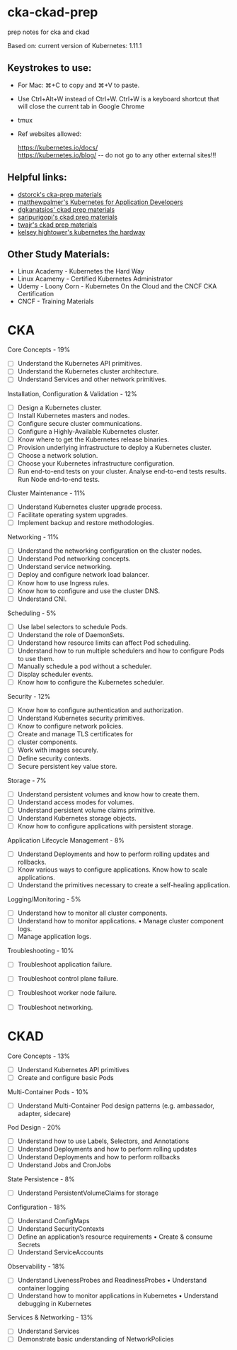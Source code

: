 # cka-ckad-prep
prep notes for cka and ckad

Based on: current version of Kubernetes:  1.11.1 

## Keystrokes to use:
* For Mac: ⌘+C to copy and ⌘+V to paste.
* Use Ctrl+Alt+W instead of Ctrl+W. Ctrl+W is a keyboard shortcut that will close the current tab in Google Chrome
* tmux
* Ref websites allowed:

	 ​https://kubernetes.io/docs/​  
	 https://kubernetes.io/blog/​ 
	 -- do not go to any other external sites!!!


## Helpful links:
* [dstorck's cka-prep materials](https://github.com/DStorck/cka-prep)
* [matthewpalmer's Kubernetes for Application Developers
](https://matthewpalmer.net/kubernetes-app-developer/)
* [dgkanatsios' ckad prep materials](https://github.com/dgkanatsios/CKAD-exercises)
* [saripurigopi's ckad prep materials](https://github.com/saripurigopi/CKAD)
* [twajr's ckad prep materials](https://github.com/twajr/ckad-prep-notes)
* [kelsey hightower's kubernetes the hardway](https://github.com/kelseyhightower/kubernetes-the-hard-way)

## Other Study Materials:
* Linux Academy - Kubernetes the Hard Way
* Linux Acamemy - Certified Kubernetes Administrator
* Udemy - Loony Corn - Kubernetes On the Cloud and the CNCF CKA Certification
* CNCF - Training Materials 
 

# CKA

Core Concepts - 19%
- [ ] Understand the Kubernetes API primitives.
- [ ] Understand the Kubernetes cluster architecture.
- [ ] Understand Services and other network primitives.

Installation, Configuration & Validation - 12%
- [ ] Design a Kubernetes cluster.
- [ ] Install Kubernetes masters and nodes.
- [ ] Configure secure cluster communications.
- [ ] Configure a Highly-Available Kubernetes cluster.
- [ ] Know where to get the Kubernetes release binaries.
- [ ] Provision underlying infrastructure to deploy a Kubernetes cluster.
- [ ] Choose a network solution.
- [ ] Choose your Kubernetes infrastructure configuration.
- [ ] Run end-to-end tests on your cluster. Analyse end-to-end tests results. Run Node end-to-end tests.

Cluster Maintenance - 11%
- [ ] Understand Kubernetes cluster upgrade process.
- [ ] Facilitate operating system upgrades.
- [ ] Implement backup and restore methodologies.

Networking - 11%
- [ ] Understand the networking configuration on the cluster nodes.
- [ ] Understand Pod networking concepts.
- [ ] Understand service networking.
- [ ] Deploy and configure network load balancer.
- [ ] Know how to use Ingress rules.
- [ ] Know how to configure and use the cluster DNS.
- [ ] Understand CNI.

Scheduling - 5%
- [ ] Use label selectors to schedule Pods. 
- [ ] Understand the role of DaemonSets.
- [ ] Understand how resource limits can affect Pod scheduling.
- [ ] Understand how to run multiple schedulers and how to configure Pods to use them.
- [ ] Manually schedule a pod without a scheduler.
- [ ] Display scheduler events.
- [ ] Know how to configure the Kubernetes scheduler.

Security - 12%
- [ ] Know how to configure authentication
      and authorization.
- [ ] Understand Kubernetes security primitives.
- [ ] Know to configure network policies.
- [ ] Create and manage TLS certificates for
- [ ] cluster components.
- [ ] Work with images securely.
- [ ] Define security contexts.
- [ ] Secure persistent key value store.

Storage - 7%
- [ ] Understand persistent volumes and know how to create them.
- [ ] Understand access modes for volumes.
- [ ] Understand persistent volume claims primitive.
- [ ] Understand Kubernetes storage objects.
- [ ] Know how to configure applications with persistent storage.

Application Lifecycle Management - 8%
- [ ] Understand Deployments and how to perform rolling updates and rollbacks.
- [ ] Know various ways to configure applications. Know how to scale applications.
- [ ] Understand the primitives necessary to create a self-healing application.

Logging/Monitoring - 5%
- [ ] Understand how to monitor all cluster components.
- [ ] Understand how to monitor applications. • Manage cluster component logs.
- [ ] Manage application logs.

Troubleshooting - 10%
- [ ] Troubleshoot application failure.
- [ ] Troubleshoot control plane failure.
- [ ] Troubleshoot worker node failure.
- [ ] Troubleshoot networking.


# CKAD

Core Concepts - 13%
- [ ] Understand Kubernetes API primitives 
- [ ] Create and configure basic Pods

Multi-Container Pods - 10%
- [ ] Understand Multi-Container Pod design patterns (e.g. ambassador, adapter, sidecare)

Pod Design - 20%
- [ ] Understand how to use Labels, Selectors, and Annotations
- [ ] Understand Deployments and how to perform rolling updates
- [ ] Understand Deployments and how to perform rollbacks
- [ ] Understand Jobs and CronJobs

State Persistence - 8%
- [ ] Understand PersistentVolumeClaims for storage

Configuration - 18%
- [ ] Understand ConfigMaps
- [ ] Understand SecurityContexts
- [ ] Define an application’s resource requirements • Create & consume Secrets
- [ ] Understand ServiceAccounts

Observability - 18%
- [ ] Understand LivenessProbes and ReadinessProbes • Understand container logging
- [ ] Understand how to monitor applications in Kubernetes • Understand debugging in Kubernetes

Services & Networking - 13%
- [ ] Understand Services
- [ ] Demonstrate basic understanding of NetworkPolicies
